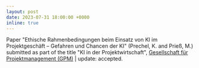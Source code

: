 ```yaml
---
layout: post
date: 2023-07-31 18:00:00 +0000
inline: true
---
```


Paper "Ethische Rahmenbedingungen beim Einsatz von KI im Projektgeschäft – Gefahren und Chancen der KI" (Prechel, K. and Prieß, M.) submitted as part of the title "KI in der Projektwirtschaft", [Gesellschaft für Projektmanagement (GPM)](https://www.gpm-ipma.de) | update: accepted.